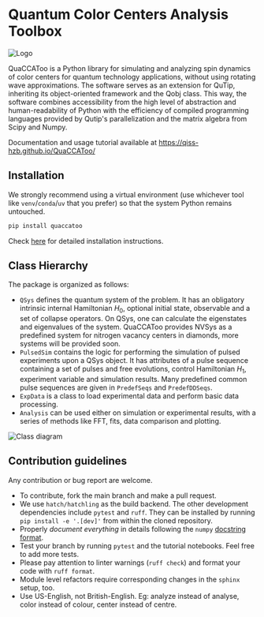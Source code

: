 # Quantum Color Centers Analysis Toolbox
![Logo](./docs/QuaCCAToo_logo.svg)

QuaCCAToo is a Python library for simulating and analyzing spin dynamics of color centers for quantum
technology applications, without using rotating wave approximations. The software serves as an extension for
QuTip, inheriting its object-oriented framework and the Qobj class. This way, the software combines
accessibility from the high level of abstraction and human-readability of Python with the efficiency of
compiled programming languages provided by Qutip's parallelization and the matrix algebra from Scipy
and Numpy. 

Documentation and usage tutorial available at https://qiss-hzb.github.io/QuaCCAToo/

## Installation

We strongly recommend using a virtual environment (use whichever tool like `venv`/`conda`/`uv` that you prefer) so that the system Python remains untouched.

``` sh
pip install quaccatoo
```

Check [here](https://qiss-hzb.github.io/QuaCCAToo/installation.html) for detailed installation instructions.

## Class Hierarchy

The package is organized as follows:
- `QSys` defines the quantum system of the problem. It has an obligatory intrinsic internal Hamiltonian $H_0$, optional initial state, observable and a set of collapse operators. On QSys, one can calculate the eigenstates and eigenvalues of the system. QuaCCAToo provides NVSys as a predefined system for nitrogen vacancy centers in diamonds, more systems will be provided soon.
- `PulsedSim` contains the logic for performing the simulation of pulsed experiments upon a QSys object. It has attributes of a pulse sequence containing a set of pulses and free evolutions, control Hamiltonian $H_1$, experiment variable and simulation results. Many predefined common pulse sequences are given in `PredefSeqs` and `PredefDDSeqs`.
- `ExpData` is a class to load experimental data and perform basic data processing.
- `Analysis` can be used either on simulation or experimental results, with a series of methods like FFT, fits, data comparison and plotting.

![Class diagram](./docs/class_diagram.svg)

## Contribution guidelines

Any contribution or bug report are welcome.

- To contribute, fork the main branch and make a pull request.
- We use `hatch/hatchling` as the build backend. The other development dependencies include `pytest` and
  `ruff`. They can be installed by running `pip install -e '.[dev]'` from within the cloned repository.
- Properly _document everything_ in details following the `numpy` [docstring format](https://numpydoc.readthedocs.io/en/latest/format.html#docstring-standard).
- Test your branch by running `pytest` and the tutorial notebooks. Feel free to add more tests.
- Please pay attention to linter warnings (`ruff check`) and format your code with `ruff format`.
- Module level refactors require corresponding changes in the `sphinx` setup, too.
- Use US-English, not British-English. Eg: analyze instead of analyse, color instead of colour, center instead of centre.
